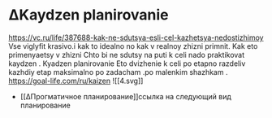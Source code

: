 # ∆Kaydzen planirovanie
https://vc.ru/life/387688-kak-ne-sdutsya-esli-cel-kazhetsya-nedostizhimoy
Vse viglyfit krasivo.i kak to idealno no kak v realnoy zhizni primnit. Kak eto primenyaetsy v zhizni 
Chto bi ne sdutsy na puti k celi nado praktikovat kaydzen .
Kyadzen planirovanie 
Eto dvizhenie k celi po etapno razdeliv kazhdiy etap maksimalno po zadacham .po malenkim shazhkam . 
https://goal-life.com/ru/kaizen
![[4.svg]]
- [[∆Прогматичное планирование]]ссылка на следующий вид планирование 